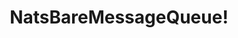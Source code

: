 ---
type: docs
title: "NatsBareMessageQueue!"
linkTitle: "NatsBareMessageQueue!"
gitUrl: "https://github.com/pip-services3-dotnet/pip-services3-nats-dotnet"
description: >
    Message queue that sends and receives messages via a NATS message broker.
    

    **TODO: this module is not implemented yet**
---